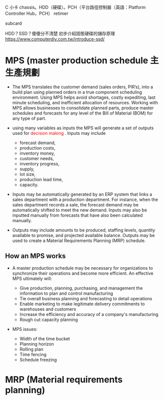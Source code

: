 C
 小卡
chassis。HDD（硬碟）。PCH（平台路徑控制器（英語：Platform Controller Hub，PCH）
retimer

subcard


HDD？SSD？傻傻分不清楚 初步介紹固態硬碟的儲存原理
https://www.computerdiy.com.tw/introduce-ssd/






# MPS (master production schedule 主生產規劃

- The MPS translates the customer demand (sales orders, PIR’s), into a build plan using planned orders in a true component scheduling environment. Using MPS helps avoid shortages, costly expediting, last minute scheduling, and inefficient allocation of resources. Working with MPS allows businesses to consolidate planned parts, produce master schedules and forecasts for any level of the Bill of Material (BOM) for any type of part.

-  using many variables as inputs the MPS will generate a set of outputs used for <font color="red">decision making </font>. Inputs may include 
    - forecast demand, 
    - production costs, 
    - inventory money, 
    - customer needs, 
    - inventory progress, 
    - supply, 
    - lot size, 
    - production lead time, 
    - capacity. 

- Inputs may be automatically generated by an ERP system that links a sales department with a production department. 
For instance, when the sales department records a sale, the forecast demand may be automatically shifted to meet the new demand. Inputs may also be inputted manually from forecasts that have also been calculated manually. 
- Outputs may include amounts to be produced, staffing levels, quantity available to promise, and projected available balance. Outputs may be used to create a Material Requirements Planning (MRP) schedule.

## How an MPS works
- A master production schedule may be necessary for organizations to synchronize their operations and become more efficient. An effective MPS ultimately will:

    - Give production, planning, purchasing, and management the information to plan and control manufacturing
    - Tie overall business planning and forecasting to detail operations
    - Enable marketing to make legitimate delivery commitments to warehouses and customers
    - Increase the efficiency and accuracy of a company's manufacturing
    - Rough cut capacity planning

- MPS issues:
    - Width of the time bucket
    - Planning horizon
    - Rolling plan
    - Time fencing
    - Schedule freezing


# MRP (Material requirements planning)